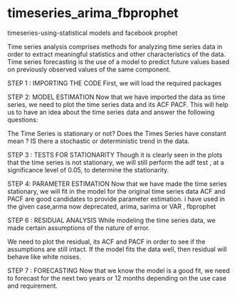 # timeseries_arima_fbprophet
timeseries-using-statistical models and facebook prophet

Time series analysis comprises methods for analyzing time series data in order to extract meaningful statistics and other characteristics of the data. Time series forecasting is the use of a model to predict future values based on previously observed values of the same component.


STEP 1 : IMPORTING THE CODE
First, we will load the required packages

STEP 2: MODEL ESTIMATION
Now that we have imported the data as time series, we need to plot the time series data and its ACF PACF. This will help us to have an idea about the time series data and answer the following questions:

The Time Series is stationary or not?
Does the Times Series have constant mean ?
IS there a stochastic or deterministic trend in the data.

STEP 3 : TESTS FOR STATIONARITY
Though it is clearly seen in the plots that the time series is not stationary, we will still perform the adf test , at a significance level of 0.05, to determine the stationarity.

STEP 4: PARAMETER ESTIMATION
Now that we have made the time series stationary, we will fit in the model for the original time series data   ACF and PACF are good candidates to provide parameter estimation.
 i have used in the given case,arma now deprecated, arima, sarima or VAR , fbprophet

STEP 6 : RESIDUAL ANALYSIS
While modeling the time series data, we made certain assumptions of the nature of error.

We need to plot the residual, its ACF and PACF in order to see if the assumptions are still intact. If the model fits the data well, then residual will behave like white noises.

STEP 7 : FORECASTING
Now that we know the model is a good fit, we need to forecast for the next two years or 12 months depending on the use case and requirement. 
